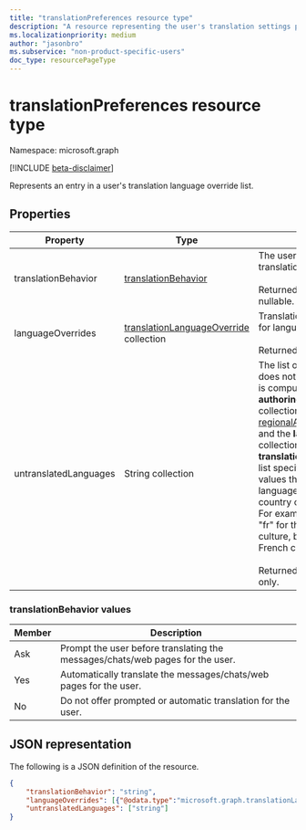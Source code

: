 ```yaml
---
title: "translationPreferences resource type"
description: "A resource representing the user's translation settings preferences."
ms.localizationpriority: medium
author: "jasonbro"
ms.subservice: "non-product-specific-users"
doc_type: resourcePageType
---
```

# translationPreferences resource type

Namespace: microsoft.graph

[!INCLUDE [beta-disclaimer](../../includes/beta-disclaimer.md)]

Represents an entry in a user's translation language override list.

## Properties

|Property             |Type                 		  			    |Description                                                            |
|---------------------|-------------------------------------------------------------|-----------------------------------------------------------------------|
|translationBehavior  |[translationBehavior](#translationbehavior-values)  	    |The user's preferred translation behavior.<br><br>Returned by default. Not nullable. |                   
|languageOverrides    |[translationLanguageOverride](translationLanguageOverride.md) collection                | Translation override behavior for languages, if any.<br><br>Returned by default.|
|untranslatedLanguages|String collection| The list of languages the user does not need translated. This is computed from the **authoringLanguages** collection in [regionalAndLanguageSettings](regionalandlanguagesettings.md), and the **languageOverrides** collection in **translationPreferences**. The list specifies neutral culture values that include the language code without any country or region association. For example, it would specify "fr" for the neutral French culture, but not "fr-FR" for the French culture in France. <br><br>Returned by default. Read only.| 

### translationBehavior values

|Member |Description                                                                  |
|-------|-----------------------------------------------------------------------------|
|Ask    |Prompt the user before translating the messages/chats/web pages for the user.|
|Yes    |Automatically translate the messages/chats/web pages for the user.           |
|No     |Do not offer prompted or automatic translation for the user.                 |



## JSON representation

The following is a JSON definition of the resource.

<!--{
  "blockType": "resource",
  "optionalProperties": [],
  "@odata.type": "microsoft.graph.translationPreferences"
}-->

```json
{
    "translationBehavior": "string",
    "languageOverrides": [{"@odata.type":"microsoft.graph.translationLanguageOverride"}],
    "untranslatedLanguages": ["string"]
}
```
<!-- {
  "type": "#page.annotation",
  "description": translationPreferences resource",
  "keywords": "",
  "section": "documentation",
  "tocPath": ""
}-->


